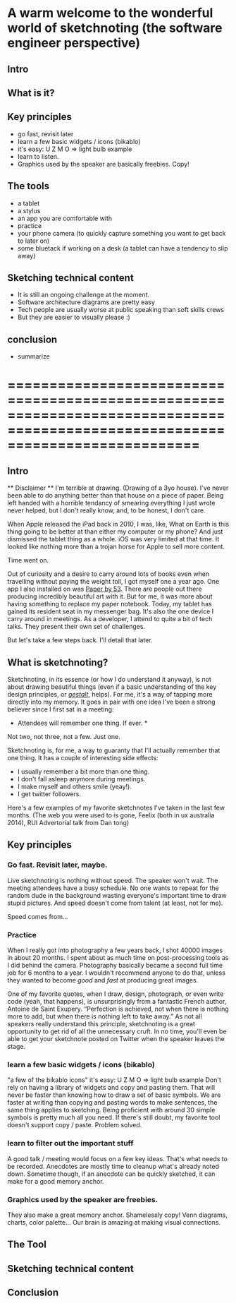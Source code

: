 # A warm welcome to the wonderful world of sketchnoting (the software engineer perspective)

## Intro

## What is it?

## Key principles
- go fast, revisit later
- learn a few basic widgets / icons (bikablo)
- it's easy: U Z M O => light bulb example
- learn to listen.
- Graphics used by the speaker are basically freebies. Copy!

## The tools
- a tablet
- a stylus
- an app you are comfortable with
- practice
- your phone camera (to quickly capture something you want to get back to later on)
- some bluetack if working on a desk (a tablet can have a tendency to slip away)

## Sketching technical content
- It is still an ongoing challenge at the moment. 
- Software architecture diagrams are pretty easy
- Tech people are usually worse at public speaking than soft skills crews
- But they are easier to visually please :)

## conclusion
- summarize



===============================================================================================================================
===============================================================================================================================
## Intro
** Disclaimer ** I'm terrible at drawing. (Drawing of a 3yo house). I've never been able to do anything better than that house on a piece of paper. Being left handed with a horrible tendancy of smearing everything I just wrote never helped, but I don't really know, and, to be honest, I don't care.

When Apple released the iPad back in 2010, I was, like, What on Earth is this thing going to be better at than either my computer or my phone? And just dismissed the tablet thing as a whole. iOS was very limited at that time. It looked like nothing more than a trojan horse for Apple to sell more content.

Time went on.

Out of curiosity and a desire to carry around lots of books even when travelling without paying the weight toll, I got myself one a year ago. One app I also installed on was [Paper by 53](https://www.fiftythree.com/paper). There are people out there producing incredibly beautiful art with it. But for me, it was more about having something to replace my paper notebook. Today, my tablet has gained its resident seat in my messenger bag. It's also the one device I carry around in meetings. As a developer, I attend to quite a bit of tech talks. They present their own set of challenges.

But let's take a few steps back. I'll detail that later.


## What is sketchnoting?
Sketchnoting, in its essence (or how I do understand it anyway), is not about drawing beautiful things (even if a basic understanding of the key design principles, or [_gestalt_](http://www.smashingmagazine.com/2014/03/28/design-principles-visual-perception-and-the-principles-of-gestalt/), helps). For me, it's a way of tapping more directly into my memory. It goes in pair with one idea I've been a strong believer since I first sat in a meeting:

* Attendees will remember one thing. If ever. *

Not two, not three, not a few. Just one.

Sketchnoting is, for me, a way to guaranty that I'll actually remember that one thing. It has a couple of interesting side effects:

- I usually remember a bit more than one thing.
- I don't fall asleep anymore during meetings.
- I make myself and others smile (yeay!).
- I get twitter followers.

Here's a few examples of my favorite sketchnotes I've taken in the last few months.
(The web you were used to is gone, Feelix (both in ux australia 2014), RUI Advertorial talk from Dan tong)


## Key principles

### Go fast. Revisit later, maybe.
Live sketchnoting is nothing without speed. The speaker won't wait. The meeting attendees have a busy schedule. No one wants to repeat for the random dude in the background wasting everyone's important time to draw stupid pictures. And speed doesn't come from talent (at least, not for me).

Speed comes from...

### Practice
When I really got into photography a few years back, I shot 40000 images in about 20 months. I spent about as much time on post-processing tools as I did behind the camera. Photography basically became a second full time job for 6 months to a year. I wouldn't recommend anyone to do that, unless they wanted to become _good_ and _fast_ at producing great images.

One of my favorite quotes, when I draw, design, photograph, or even write code (yeah, that happens), is unsurprisingly from a fantastic French author, Antoine de Saint Exupery. “Perfection is achieved, not when there is nothing more to add, but when there is nothing left to take away.” As not all speakers really understand this principle, sketchnoting is a great opportunity to get rid of all the unnecessary cruft.
In no time, you'll even be able to get your sketchnote posted on Twitter when the speaker leaves the stage.

### learn a few basic widgets / icons (bikablo)
"a few of the bikablo icons"
it's easy: U Z M O => light bulb example
Don't rely on having a library of widgets and copy and pasting them. That will never be faster than knowing how to draw a set of basic symbols. We are faster at writing than copying and pasting words to make sentences, the same thing applies to sketching. Being proficient with around 30 simple symbols is pretty much all you need. If there's still doubt, my favorite tool doesn't support copy / paste. Problem solved.

### learn to filter out the important stuff
A good talk / meeting would focus on a few key ideas. That's what needs to be recorded. Anecdotes are mostly time to cleanup what's already noted down. Sometime though, if an anecdote can be quickly sketched, it can make for a good memory anchor.

### Graphics used by the speaker are freebies.
They also make a great memory anchor. Shamelessly copy!
Venn diagrams, charts, color palette... Our brain is amazing at making visual connections.


## The Tool


## Sketching technical content

## Conclusion

